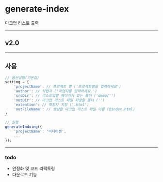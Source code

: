 # generate-index
마크업 리스트 출력

***

## v2.0


***
## 사용
```javascript
// 옵션설명(기본값)
setting = {
	'projectName': // 프로젝트 명 ('프로젝트명을 입력하세요')
	'author': // 작업자 ('작업자를 입력하세요.')
	'srcDir': // 리스트업할 페이지가 있는 폴더 ('demo/'')
	'outDir': // 마크업 리스트 파일 저장할 폴더 ('')
	'extention': // 확장자 지정 ('.html')
	'outFileName': // 생성할 마크업 리스트 파일 이름 (@index.html)
}

// 실행
generateIndxing({
	'projectName': '미디어젠',
	...
});
```

***
### todo
- 안정화 및 코드 리팩토링
- 다운로드 기능
